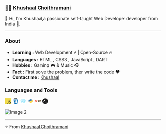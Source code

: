 ###  :man_technologist:  [Khushaal Choithramani](https://github.com/khushxxl)

👋 Hi, I'm Khushaal,a passionate self-taught Web Developer developer from India 🚀. 

---------------------------------------------------------------------------------------------------------------------------------------------------------------------------------


### About

-  **Learning :** Web Development :zap: | Open-Source :fire:    
-  **Languages :** HTML , CSS3 , JavaScript , DART
-  **Hobbies :**  Gaming 🎮 & Music :headphones:
-  **Fact :** First solve the problem, then write the code :heart:
-  **Contact me :** [Khushaal](mailto:khushcodezz@gmail.com)


### Languages and Tools

<code><img height="20" src="https://raw.githubusercontent.com/github/explore/80688e429a7d4ef2fca1e82350fe8e3517d3494d/topics/javascript/javascript.png"></code>
<code><img height="20" src="https://raw.githubusercontent.com/github/explore/80688e429a7d4ef2fca1e82350fe8e3517d3494d/topics/css/css.png"></code>
<code><img height="20" src="https://raw.githubusercontent.com/github/explore/80688e429a7d4ef2fca1e82350fe8e3517d3494d/topics/react/react.png"></code>
<code><img height="20" src="https://raw.githubusercontent.com/github/explore/80688e429a7d4ef2fca1e82350fe8e3517d3494d/topics/python/python.png"></code>
<code><img height="20" src="https://raw.githubusercontent.com/github/explore/80688e429a7d4ef2fca1e82350fe8e3517d3494d/topics/git/git.png"></code>
<code><img height="20" src="https://raw.githubusercontent.com/github/explore/80688e429a7d4ef2fca1e82350fe8e3517d3494d/topics/terminal/terminal.png"></code>



![Image 2](https://user-images.githubusercontent.com/73185436/139409888-6b53a387-733d-4627-ad03-cc3f37dfce4f.png)




---
⭐️ From [Khushaal Choithramani](https://github.com/khushxxl)
